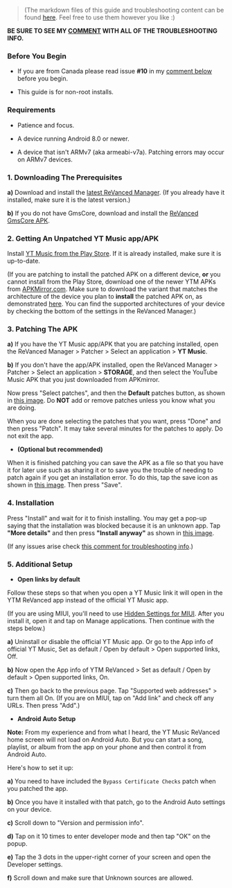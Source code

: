 > (The markdown files of this guide and troubleshooting content can be found [here](https://github.com/KobeW50/ReVanced-Documentation/tree/main/my%20guides). Feel free to use them however you like :)

**BE SURE TO SEE MY [COMMENT]() WITH ALL OF THE TROUBLESHOOTING INFO.**




### **Before You Begin**

* If you are from Canada please read issue **#10** in my [comment below](https://www.reddit.com/r/revancedapp/comments/131beri/guide_for_installing_yt_music_revanced/jhzjzxo?) before you begin.

* This guide is for non-root installs.




### **Requirements**

* Patience and focus.

* A device running Android 8.0 or newer. 

* A device that isn't ARMv7 (aka armeabi-v7a). Patching errors may occur on ARMv7 devices. 




### **1. Downloading The Prerequisites**

**a)** Download and install the [latest ReVanced Manager](https://github.com/revanced/revanced-manager/releases/latest). (If you already have it installed, make sure it is the latest version.)

**b)** If you do not have GmsCore, download and install the [ReVanced GmsCore APK]().




### **2. Getting An Unpatched YT Music app/APK**

Install [YT Music from the Play Store](https://play.google.com/store/apps/details?id=com.google.android.apps.youtube.music). If it is already installed, make sure it is up-to-date.

(If you are patching to install the patched APK on a different device, **or** you cannot install from the Play Store, download one of the newer YTM APKs from [APKMirror.com](https://www.apkmirror.com/apk/google-inc/youtube-music/). Make sure to download the variant that matches the architecture of the device you plan to **install** the patched APK on, as demonstrated [here](https://imgur.com/a/NYoAUGS). You can find the supported architectures of your device by checking the bottom of the settings in the ReVanced Manager.)




### **3. Patching The APK**

**a)** If you have the YT Music app/APK that you are patching installed, open the ReVanced Manager > Patcher > Select an application > **YT Music**. 

**b)** If you don't have the app/APK installed, open the ReVanced Manager > Patcher > Select an application > **STORAGE**, and then select the YouTube Music APK that you just downloaded from APKmirror.

Now press "Select patches", and then the **Default** patches button, as shown in [this image](https://imgur.com/a/KzO4FlU). Do **NOT** add or remove patches unless you know what you are doing.

When you are done selecting the patches that you want, press "Done" and then press "Patch". It may take several minutes for the patches to apply. Do not exit the app. 


* **(Optional but recommended)** 

When it is finished patching you can save the APK as a file so that you have it for later use such as sharing it or to save you the trouble of needing to patch again if you get an installation error. To do this, tap the save icon as shown in [this image](https://imgur.com/a/FKD0okE). Then press "Save".




### **4. Installation**

Press "Install" and wait for it to finish installing. You may get a pop-up saying that the installation was blocked because it is an unknown app. Tap **"More details"** and then press **"Install anyway"** as shown in [this image](https://imgur.com/a/iLP2m7l).

(If any issues arise check [this comment for troubleshooting info](https://www.reddit.com/r/revancedapp/comments/131beri/guide_for_installing_yt_music_revanced/jhzjzxo?).)




### **5. Additional Setup**

* **Open links by default**

Follow these steps so that when you open a YT Music link it will open in the YTM ReVanced app instead of the official YT Music app.

(If you are using MIUI, you'll need to use [Hidden Settings for MIUI](https://play.google.com/store/apps/details?id=com.ceyhan.sets). After you install it, open it and tap on Manage applications. Then continue with the steps below.)

**a)** Uninstall or disable the official YT Music app. Or go to the App info of official YT Music, Set as default / Open by default > Open supported links, Off.

**b)** Now open the App info of YTM ReVanced > Set as default / Open by default > Open supported links, On.

**c)** Then go back to the previous page. Tap "Supported web addresses" > turn them all On. (If you are on MIUI, tap on "Add link" and check off any URLs. Then press "Add".)

* **Android Auto Setup**

**Note:** From my experience and from what I heard, the YT Music ReVanced home screen will not load on Android Auto. But you can start a song, playlist, or album from the app on your phone and then control it from Android Auto.

Here's how to set it up:

**a)** You need to have included the `Bypass Certificate Checks` patch when you patched the app.

**b)** Once you have it installed with that patch, go to the Android Auto settings on your device.

**c)** Scroll down to "Version and permission info".

**d)** Tap on it 10 times to enter developer mode and then tap "OK" on the popup.

**e)** Tap the 3 dots in the upper-right corner of your screen and open the Developer settings.

**f)** Scroll down and make sure that Unknown sources are allowed.